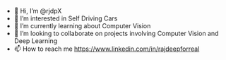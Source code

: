 - 👋 Hi, I’m @rjdpX
- 👀 I’m interested in Self Driving Cars
- 🌱 I’m currently learning about Computer Vision
- 💞️ I’m looking to collaborate on projects involving Computer Vision and Deep Learning
- 📫 How to reach me https://www.linkedin.com/in/rajdeepforreal

<!---
rjdpX/rjdpX is a ✨ special ✨ repository because its `README.md` (this file) appears on your GitHub profile.
You can click the Preview link to take a look at your changes.
--->
